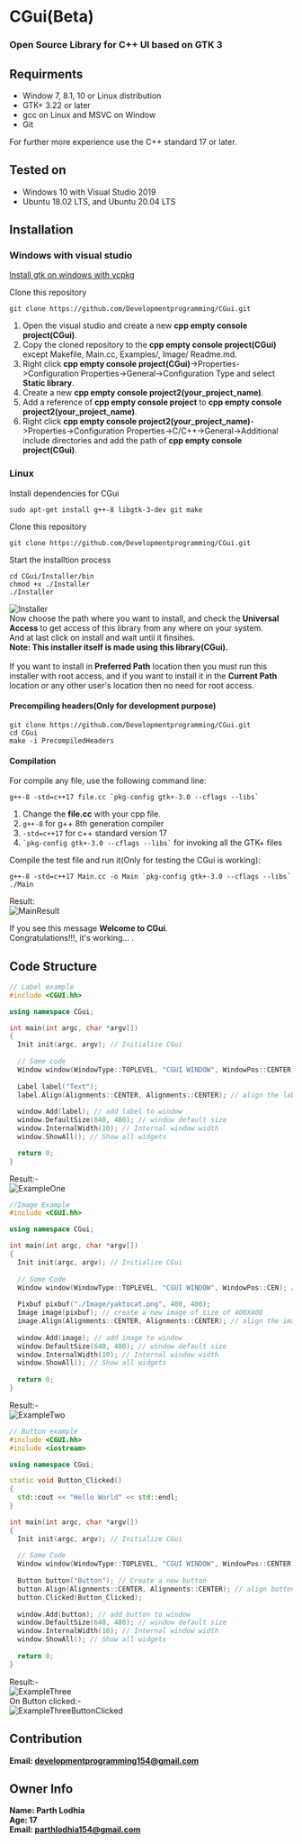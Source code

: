 # CGui(Beta)

### Open Source Library for C++ UI based on GTK 3

## Requirments
* Window 7, 8.1, 10 or Linux distribution
* GTK+ 3.22 or later
* gcc on Linux and MSVC on Window
* Git

For further more experience use the C++ standard 17 or later.

## Tested on
* Windows 10 with Visual Studio 2019
* Ubuntu 18.02 LTS, and Ubuntu 20.04 LTS

## Installation
### Windows with visual studio
[Install gtk on windows with vcpkg](https://www.gtk.org/docs/installations/windows/#using-gtk-from-vcpkg-packages)

Clone this repository

```
git clone https://github.com/Developmentprogramming/CGui.git
```

1. Open the visual studio and create a new **cpp empty console project(CGui)**.
2. Copy the cloned repository to the **cpp empty console project(CGui)** except Makefile, Main.cc, Examples/, Image/ Readme.md.
3. Right click **cpp empty console project(CGui)**->Properties->Configuration Properties->General->Configuration Type and select **Static library**.
4. Create a new **cpp empty console project2(your_project_name)**.
5. Add a reference of **cpp empty console project** to **cpp empty console project2(your_project_name)**.
6. Right click **cpp empty console project2(your_project_name)**->Properties->Configuration Properties->C/C++->General->Additional include directories and add the path of **cpp empty console project(CGui)**.

### Linux
Install dependencies for CGui<br>
```
sudo apt-get install g++-8 libgtk-3-dev git make
```
Clone this repository
```
git clone https://github.com/Developmentprogramming/CGui.git
```
Start the installtion process
```
cd CGui/Installer/bin
chmod +x ./Installer
./Installer
```
![Installer](https://github.com/Developmentprogramming/CGui/blob/master/Examples/Installer.png)<br>
Now choose the path where you want to install, and check the **Universal Access** to get access of this library from any where on your system.<br>
And at last click on install and wait until it finsihes.<br>
**Note: This installer itself is made using this library(CGui).**<br><br>
If you want to install in **Preferred Path** location then you must run this installer with root access, and if you want to install it in the **Current Path** location or any other user's location then no need for root access.

#### Precompiling headers(Only for development purpose)
```
git clone https://github.com/Developmentprogramming/CGui.git
cd CGui
make -i PrecompiledHeaders
```

#### Compilation
For compile any file, use the following command line:<br>
```
g++-8 -std=c++17 file.cc `pkg-config gtk+-3.0 --cflags --libs`
```
1. Change the **file.cc** with your cpp file.<br>
2. ```g++-8``` for g++ 8th generation compiler<br>
3. ```-std=c++17``` for c++ standard version 17<br>
4. ``` `pkg-config gtk+-3.0 --cflags --libs` ``` for invoking all the GTK+ files

Compile the test file and run it(Only for testing the CGui is working): <br>
```
g++-8 -std=c++17 Main.cc -o Main `pkg-config gtk+-3.0 --cflags --libs`
./Main
```
Result:<br>
![MainResult](https://github.com/Developmentprogramming/CGui/blob/master/Examples/MainResult.png)<br>

If you see this message **Welcome to CGui**.<br>
Congratulations!!!, it's working... .



## Code Structure
```C++
// Label example
#include <CGUI.hh>

using namespace CGui;

int main(int argc, char *argv[])
{
  Init init(argc, argv); // Initialize CGui
  
  // Some code
  Window window(WindowType::TOPLEVEL, "CGUI WINDOW", WindowPos::CENTER); // Create a new Window
  
  Label label("Text");
  label.Align(Alignments::CENTER, Alignments::CENTER); // align the label to center horizontally and vertically
  
  window.Add(label); // add label to window
  window.DefaultSize(640, 480); // window default size
  window.InternalWidth(10); // Internal window width
  window.ShowAll(); // Show all widgets

  return 0;
}
```
Result:-<br>
![ExampleOne](https://github.com/Developmentprogramming/CGui/blob/master/Examples/ExampleOne.png)

```C++
//Image Example
#include <CGUI.hh>

using namespace CGui;

int main(int argc, char *argv[])
{
  Init init(argc, argv); // Initialize CGui
  
  // Some Code
  Window window(WindowType::TOPLEVEL, "CGUI WINDOW", WindowPos::CEN); // Create a new Window
  
  Pixbuf pixbuf("./Image/yaktocat.png", 400, 400);
  Image image(pixbuf); // create a new image of size of 400X400
  image.Align(Alignments::CENTER, Alignments::CENTER); // align the image to center horizontally and vertically
  
  window.Add(image); // add image to window
  window.DefaultSize(640, 480); // window default size
  window.InternalWidth(10); // Internal window width
  window.ShowAll(); // Show all widgets 
  
  return 0;
}
```
Result:- <br>
![ExampleTwo](https://github.com/Developmentprogramming/CGui/blob/master/Examples/ExampleTwo.png)

```C++ 
// Button example
#include <CGUI.hh>
#include <iostream>

using namespace CGui;

static void Button_Clicked()
{
  std::cout << "Hello World" << std::endl;
}

int main(int argc, char *argv[])
{
  Init init(argc, argv); // Initialize CGui
  
  // Some Code
  Window window(WindowType::TOPLEVEL, "CGUI WINDOW", WindowPos::CENTER); // Create a new Window
  
  Button button("Button"); // Create a new button
  button.Align(Alignments::CENTER, Alignments::CENTER); // align button to center horizontally and vertically
  button.Clicked(Button_Clicked);
  
  window.Add(button); // add button to window
  window.DefaultSize(640, 480); // window default size
  window.InternalWidth(10); // Internal window width
  window.ShowAll(); // Show all widgets
  
  return 0;
}
```
Result:- <br>
![ExampleThree](https://github.com/Developmentprogramming/CGui/blob/master/Examples/ExampleThree.png)<br>
On Button clicked:- <br>
![ExampleThreeButtonClicked](https://github.com/Developmentprogramming/CGui/blob/master/Examples/ExampleThreeButtonClicked.png)

## Contribution
**Email: developmentprogramming154@gmail.com**

## Owner Info
**Name: Parth Lodhia** <br>
**Age: 17** <br>
**Email: parthlodhia154@gmail.com**
